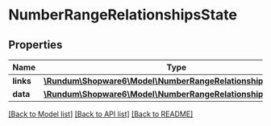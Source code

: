 # NumberRangeRelationshipsState

## Properties
Name | Type | Description | Notes
------------ | ------------- | ------------- | -------------
**links** | [**\Rundum\Shopware6\Model\NumberRangeRelationshipsStateLinks**](NumberRangeRelationshipsStateLinks.md) |  | [optional] 
**data** | [**\Rundum\Shopware6\Model\NumberRangeRelationshipsStateData**](NumberRangeRelationshipsStateData.md) |  | [optional] 

[[Back to Model list]](../../README.md#documentation-for-models) [[Back to API list]](../../README.md#documentation-for-api-endpoints) [[Back to README]](../../README.md)

